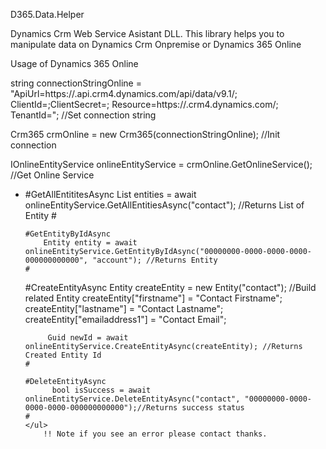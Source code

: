 D365.Data.Helper

Dynamics Crm Web Service Asistant DLL. This library helps you to manipulate data on Dynamics Crm Onpremise or Dynamics 365 Online

Usage of Dynamics 365 Online

string connectionStringOnline = "ApiUrl=https://<Organization-Name>.api.crm4.dynamics.com/api/data/v9.1/; ClientId=<Client-Id>;ClientSecret=<Client-Secret>;                                              Resource=https://<Organization-Name>.crm4.dynamics.com/; TenantId=<Tenant-Id>"; //Set connection string
  
  Crm365 crmOnline = new Crm365(connectionStringOnline); //Init connection
  
  IOnlineEntityService onlineEntityService = crmOnline.GetOnlineService();  //Get Online Service
 
  <ul>
    <li>
    #GetAllEntititesAsync
        List<Entity> entities = await onlineEntityService.GetAllEntitiesAsync("contact"); //Returns List of Entity
    #
     </li>  
        
    #GetEntityByIdAsync
        Entity entity = await onlineEntityService.GetEntityByIdAsync("00000000-0000-0000-0000-000000000000", "account"); //Returns Entity
    #
    
   #CreateEntityAsync
         Entity createEntity = new Entity("contact");  //Build related Entity
         createEntity["firstname"] = "Contact Firstname";
         createEntity["lastname"] = "Contact Lastname";
         createEntity["emailaddress1"] = "Contact Email";

         Guid newId = await onlineEntityService.CreateEntityAsync(createEntity); //Returns Created Entity Id
    #
    
    #DeleteEntityAsync
          bool isSuccess = await onlineEntityService.DeleteEntityAsync("contact", "00000000-0000-0000-0000-000000000000");//Returns success status
    #
    </ul>      
        !! Note if you see an error please contact thanks.
